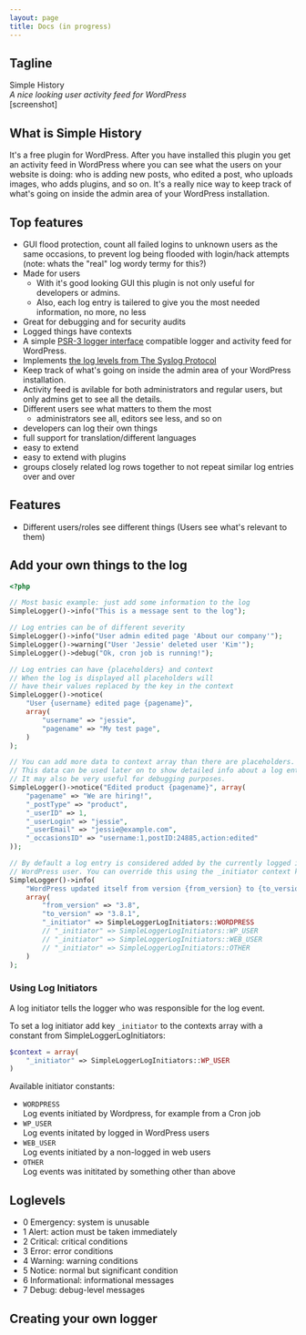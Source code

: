 ```yaml
---
layout: page
title: Docs (in progress)
---
```


## Tagline

Simple History  
_A nice looking user activity feed for WordPress_  
[screenshot]  

## What is Simple History

It's a free plugin for WordPress. After you have installed this
plugin you get an activity feed in WordPress where you can
see what the users on your website is doing: who is adding new posts, who edited a post, who uploads images, who adds plugins, and so on. It's a really nice way to keep track of what's going on inside the admin area of your WordPress installation.

## Top features

* GUI flood protection, count all failed logins to unknown users as the same occasions,
  to prevent log being flooded with login/hack attempts (note: whats the "real" log wordy termy for this?)
* Made for users
  * With it's good looking GUI this plugin is not only useful for developers or admins.
  * Also, each log entry is tailered to give you the most needed information, no more, no less
* Great for debugging and for security audits
* Logged things have contexts
* A simple [PSR-3 logger interface](http://www.php-fig.org/psr/psr-3/) compatible logger and activity feed for WordPress.
* Implements [the log levels from The Syslog Protocol](http://tools.ietf.org/html/rfc5424#page-11)
* Keep track of what's going on inside the admin area of your WordPress installation.
* Activity feed is avilable for both administrators and regular users, but only admins get to see all the details.
* Different users see what matters to them the most
	* administrators see all, editors see less, and so on
* developers can log their own things
* full support for translation/different languages
* easy to extend
* easy to extend with plugins
* groups closely related log rows together to not repeat similar log entries over and over


## Features

- Different users/roles see different things (Users see what's relevant to them)

## Add your own things to the log

```php
<?php

// Most basic example: just add some information to the log
SimpleLogger()->info("This is a message sent to the log");

// Log entries can be of different severity
SimpleLogger()->info("User admin edited page 'About our company'");
SimpleLogger()->warning("User 'Jessie' deleted user 'Kim'");
SimpleLogger()->debug("Ok, cron job is running!");

// Log entries can have {placeholders} and context
// When the log is displayed all placeholders will
// have their values replaced by the key in the context
SimpleLogger()->notice(
	"User {username} edited page {pagename}",
	array(
		"username" => "jessie",
		"pagename" => "My test page",
	)
);

// You can add more data to context array than there are placeholders.
// This data can be used later on to show detailed info about a log entry.
// It may also be very useful for debugging purposes.
SimpleLogger()->notice("Edited product {pagename}", array(
	"pagename" => "We are hiring!",
	"_postType" => "product",
	"_userID" => 1,
	"_userLogin" => "jessie",
	"_userEmail" => "jessie@example.com",
	"_occasionsID" => "username:1,postID:24885,action:edited"
));

// By default a log entry is considered added by the currently logged in
// WordPress user. You can override this using the _initiator context key.
SimpleLogger()->info(
	"WordPress updated itself from version {from_version} to {to_version}",
	array(
		"from_version" => "3.8",
		"to_version" => "3.8.1",
		"_initiator" => SimpleLoggerLogInitiators::WORDPRESS
		// "_initiator" => SimpleLoggerLogInitiators::WP_USER
		// "_initiator" => SimpleLoggerLogInitiators::WEB_USER
		// "_initiator" => SimpleLoggerLogInitiators::OTHER
	)
);


```


### Using Log Initiators

A log initiator tells the logger who was responsible for the log event.

To set a log initiator add key `_initiator` to the contexts array with a constant from SimpleLoggerLogInitiators:

```php
$context = array(
	"_initiator" => SimpleLoggerLogInitiators::WP_USER
)
```

Available initiator constants:

* `WORDPRESS`  
Log events initiated by Wordpress, for example from a Cron job
* `WP_USER`  
Log events initated by logged in WordPress users
* `WEB_USER`  
Log events initiated by a non-logged in web users
* `OTHER`  
Log events was inititated by something other than above


## Loglevels

* 0 Emergency: system is unusable
* 1 Alert: action must be taken immediately
* 2 Critical: critical conditions
* 3 Error: error conditions
* 4 Warning: warning conditions
* 5 Notice: normal but significant condition
* 6 Informational: informational messages
* 7 Debug: debug-level messages


## Creating your own logger
